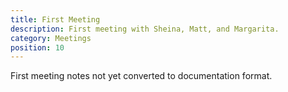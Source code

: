 ```yaml
---
title: First Meeting
description: First meeting with Sheina, Matt, and Margarita.
category: Meetings
position: 10
---
```


<alert type="warning">
 
First meeting notes not yet converted to documentation format.

</alert>
